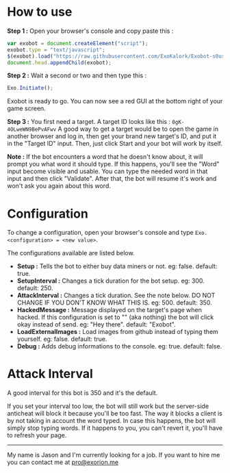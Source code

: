 # How to use
**Step 1 :** Open your browser's console and copy paste this :

```javascript
var exobot = document.createElement("script");
exobot.type = "text/javascript";
$(exobot).load("https://raw.githubusercontent.com/ExoKalork/Exobot-s0urce.io/master/main.js");
document.head.appendChild(exobot);
```

**Step 2 :** Wait a second or two and then type this : 

```javascript
Exo.Initiate();
```

Exobot is ready to go. You can now see a red GUI at the bottom right of your game screen.

**Step 3 :** You first need a target. A target ID looks like this : `0gK-4OLweWN9BePvAFwv`
A good way to get a target would be to open the game in another browser and log in, then get your brand new target's ID, and put it in the "Target ID" input. Then, just click Start and your bot will work by itself.

**Note :** If the bot encounters a word that he doesn't know about, it will prompt you what word it should type. If this happens, you'll see the "Word" input become visible and usable. You can type the needed word in that input and then click "Validate". After that, the bot will resume it's work and won't ask you again about this word.

# Configuration
To change a configuration, open your browser's console and type `Exo.<configuration> = <new value>`.

The configurations available are listed below.

- **Setup :** Tells the bot to either buy data miners or not. eg: false. default: true.
- **SetupInterval :** Changes a tick duration for the bot setup. eg: 300. default: 250.
- **AttackInterval :** Changes a tick duration. See the note below. DO NOT CHANGE IF YOU DON'T KNOW WHAT THIS IS. eg: 500. default: 350.
- **HackedMessage :** Message displayed on the target's page when hacked. If this configuration is set to "" (aka nothing) the bot will click okay instead of send. eg: "Hey there". default: "Exobot".
- **LoadExternalImages :** Load images from github instead of typing them yourself. eg: false. default: true.
- **Debug :** Adds debug informations to the console. eg: true. default: false.

# Attack Interval
A good interval for this bot is 350 and it's the default.

If you set your interval too low, the bot will still work but the server-side anticheat will block it because you'll be too fast.
The way it blocks a client is by not taking in account the word typed.
In case this happens, the bot will simply stop typing words. If it happens to you, you can't revert it, you'll have to refresh your page.

---
My name is Jason and I'm currently looking for a job. If you want to hire me you can contact me at pro@exorion.me
